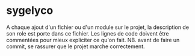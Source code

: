 # sygelyco
A chaque ajout d'un fichier ou d'un module sur le projet, la description de son role est porte dans ce fichier.
Les lignes de code doivent être commentées pour mieux expliciter ce qu'on fait.
NB. avant de faire un commit, se rassurer que le projet marche correctement.
